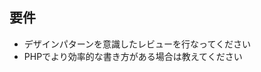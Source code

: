 <!-- I want to review in Japanese. -->
## 要件
- デザインパターンを意識したレビューを行なってください
- PHPでより効率的な書き方がある場合は教えてください
<!-- I want to review in Japanese -->
